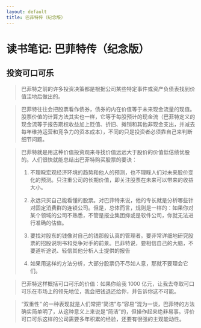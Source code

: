 ```yaml
---
layout: default
title: 巴菲特传（纪念版）
---
```


# 读书笔记: 巴菲特传（纪念版）


## 投资可口可乐

> 巴菲特之前的许多投资决策都是根据公司某些特定事件或资产负债表找到价值洼地后做出的。
>



> 巴菲特往往会把股票看作债券，债券的内在价值等于未来现金流量的现值。股票价值的计算方法其实也一样，它等于每股预计的现金流（巴菲特定义的现金流等于报告期权收益加上贬值、折旧、摊销和其他非现金支出，并减去每年维持运营和竞争力的资本成本），不同的只是投资者必须靠自己来判断细节问题。
>



> 巴菲特就是用这种价值投资观来寻找价值远远大于股价的价值低估绩优股的。人们很快就能总结出巴菲特购买股票的要诀：
>
> 1. 不理睬宏观经济环境的趋势和他人的预测，也不理睬人们对未来股价变化的预测。只注重公司的长期价值，即关注股票在未来可以带来的收益大小。
>
> 2. 永远只买自己能看懂的股票。对巴菲特来说，他的专长就是分析哪些针对固定消费群的连锁公司。但是，总体而言，规则是一样的：如果你对某个领域的公司不熟悉，不管是报业集团抑或是软件公司，你就无法进行准确的估值。
>
> 3. 要找对股东的钱像对自己的钱那般认真的管理者。要非常详细地研究股票的招股说明书和竞争对手的前景。巴菲特说，要相信自己的大脑，不要道听途说、轻信其他分析人士提供的报告
>
> 4. 如果用这样的方法分析，大部分股票仍不尽如人意，那就不要理会它们。
>



> 巴菲特这样概括可口可乐的价值：如果你给我 1000 亿元，让我去夺取可口可乐在市场上的领先地位，我会把钱退还给你，并告诉你这不可能。
>



> “双重性” 的一种表现就是人们常把“简洁”与“容易”混为一谈，巴菲特的方法确实简单明了，从这种意义上来说是“简洁”的，但操作起来绝非易事。评价可口可乐这样的公司需要多年积累的经验，还要有很强的主观能动性。
>









